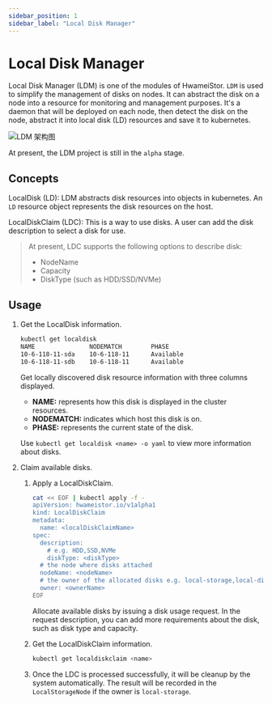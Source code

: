 ```yaml
---
sidebar_position: 1
sidebar_label: "Local Disk Manager"
---
```


# Local Disk Manager

Local Disk Manager (LDM) is one of the modules of HwameiStor. `LDM` is used to simplify the management of disks on nodes. It can abstract the disk on a node into a resource for monitoring and management purposes. It's a daemon that will be deployed on each node, then detect the disk on the node, abstract it into local disk (LD) resources and save it to kubernetes.

![LDM 架构图](../../img/ldm.png)

At present, the LDM project is still in the `alpha` stage.

## Concepts

LocalDisk (LD): LDM abstracts disk resources into objects in kubernetes. An `LD` resource object represents the disk resources on the host.

LocalDiskClaim (LDC): This is a way to use disks. A user can add the disk description to select a disk for use.

> At present, LDC supports the following options to describe disk:
>
> - NodeName
> - Capacity
> - DiskType (such as HDD/SSD/NVMe)

## Usage

1. Get the LocalDisk information.

    ```bash
    kubectl get localdisk
    NAME               NODEMATCH        PHASE
    10-6-118-11-sda    10-6-118-11      Available
    10-6-118-11-sdb    10-6-118-11      Available
    ```

    Get locally discovered disk resource information with three columns displayed.

    - **NAME:** represents how this disk is displayed in the cluster resources.
    - **NODEMATCH:** indicates which host this disk is on.
    - **PHASE:** represents the current state of the disk.

    Use `kubectl get localdisk <name> -o yaml` to view more information about disks.

2. Claim available disks.

    1. Apply a LocalDiskClaim.

       ```bash
       cat << EOF | kubectl apply -f -
       apiVersion: hwameistor.io/v1alpha1
       kind: LocalDiskClaim
       metadata:
         name: <localDiskClaimName>
       spec:
         description:
           # e.g. HDD,SSD,NVMe
           diskType: <diskType>
         # the node where disks attached
         nodeName: <nodeName>
         # the owner of the allocated disks e.g. local-storage,local-disk-manager
         owner: <ownerName>
       EOF
       ```

        Allocate available disks by issuing a disk usage request. In the request description, you can add more requirements about the disk, such as disk type and capacity.

    2. Get the LocalDiskClaim information.

        ```bash
        kubectl get localdiskclaim <name>
        ```
    3. Once the LDC is processed successfully, it will be cleanup by the system automatically. The result will be recorded in the `LocalStorageNode` if the owner is `local-storage`.
